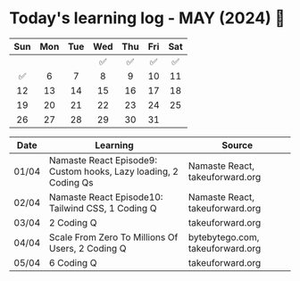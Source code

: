# Today's learning log - MAY (2024) 📆

|	Sun	|	Mon	|	Tue	|	Wed	|	Thu	|	Fri	|	Sat	|
| :---: | :---: | :---: | :---: | :---: | :---: | :---: |
|		|		|		|	✅ | ✅ | ✅ | ✅ |
| ✅ |	6	|	7	|	8	|	9	|	10	|	11	|
|	12	|	13	|	14	|	15	|	16	|	17	|	18	|
|	19	|	20	|	21	|	22	|	23	|	24	|	25	|
|	26	|	27	|	28	|	29	|	30	|	31	|		|

| Date | Learning | Source |
|------|----------|--------|
| 01/04 | Namaste React Episode9: Custom hooks, Lazy loading, 2 Coding Qs | Namaste React, takeuforward.org |
| 02/04 | Namaste React Episode10: Tailwind CSS, 1 Coding Q | Namaste React, takeuforward.org |
| 03/04 | 2 Coding Q | takeuforward.org |
| 04/04 | Scale From Zero To Millions Of Users, 2 Coding Q | bytebytego.com, takeuforward.org |
| 05/04 | 6 Coding Q | takeuforward.org |
